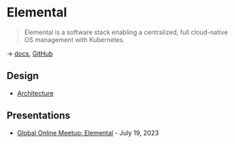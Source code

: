 # Elemental

> Elemental is a software stack enabling a centralized, full cloud-native OS management with Kubernetes.

→ [docs](https://rancher.github.io/elemental/), [GitHub](https://github.com/rancher/elemental)

## Design

* [Architecture](https://elemental.docs.rancher.com/architecture/)

## Presentations

* [Global Online Meetup: Elemental](https://www.youtube.com/watch?v=-uenjgsxI5U) - July 19, 2023
